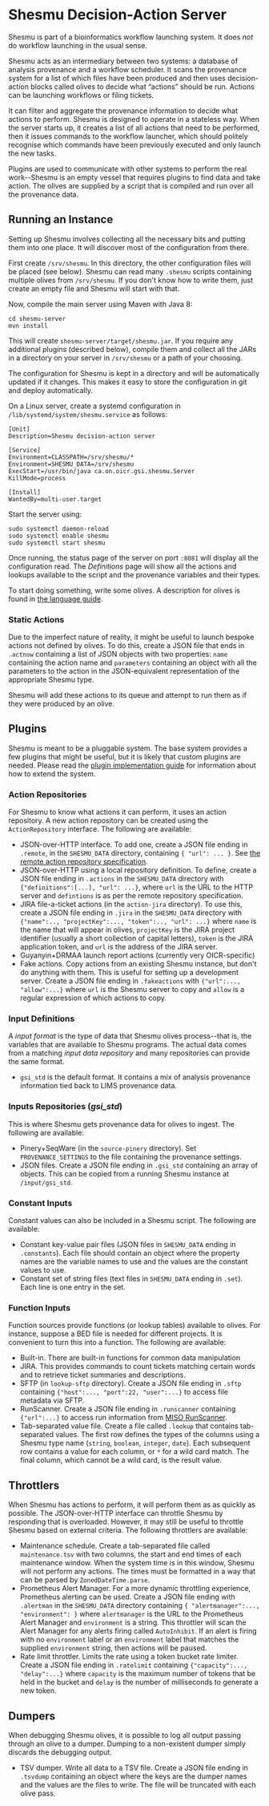 # Shesmu Decision-Action Server
Shesmu is part of a bioinformatics workflow launching system. It does _not_ do
workflow launching in the usual sense.

Shesmu acts as an intermediary between two systems: a database of analysis
provenance and a workflow scheduler. It scans the provenance system for a list
of which files have been produced and then uses decision-action blocks called
olives to decide what “actions” should be run. Actions can be launching
workflows or  filing tickets.

It can filter and aggregate the provenance information to decide what actions
to perform. Shesmu is designed to operate in a stateless way. When the server
starts up, it creates a list of all actions that need to be performed, then it
issues commands to the workflow launcher, which should politely recognise which
commands have been previously executed and only launch the new tasks.

Plugins are used to communicate with other systems to perform the real
work--Shesmu is an empty vessel that requires plugins to find data and take
action. The olives are supplied by a script that is compiled and run over all
the provenance data.

## Running an Instance

Setting up Shesmu involves collecting all the necessary bits and putting them
into one place. It will discover most of the configuration from there.

First create `/srv/shesmu`. In this directory, the other configuration files will
be placed (see below). Shesmu can read many `.shesmu` scripts containing
multiple olives from `/srv/shesmu`. If you don't know how to write them, just
create an empty file and Shesmu will start with that.

Now, compile the main server using Maven with Java 8:

    cd shesmu-server
    mvn install

This will create `shesmu-server/target/shesmu.jar`. If you require any
additional plugins (described below), compile them and collect all the JARs in
a directory on your server in `/srv/shesmu` or a path of your choosing.

The configuration for Shesmu is kept in a directory and will be automatically
updated if it changes. This makes it easy to store the configuration in git and
deploy automatically.

On a Linux server, create a systemd configuration in `/lib/systemd/system/shesmu.service` as follows:

    [Unit]
    Description=Shesmu decision-action server

    [Service]
    Environment=CLASSPATH=/srv/shesmu/*
    Environment=SHESMU_DATA=/srv/shesmu
    ExecStart=/usr/bin/java ca.on.oicr.gsi.shesmu.Server
    KillMode=process

    [Install]
    WantedBy=multi-user.target

Start the server using:

    sudo systemctl daemon-reload
    sudo systemctl enable shesmu
    sudo systemctl start shesmu

Once running, the status page of the server on port `:8081` will display all
the configuration read. The _Definitions_ page will show all the actions and
lookups available to the script and the provenance variables and their types.

To start doing something, write some olives. A description for olives is found
in [the language guide](language.md).

### Static Actions
Due to the imperfect nature of reality, it might be useful to launch bespoke
actions not defined by olives. To do this, create a JSON file that ends in
`.actnow` containing a list of JSON objects with two properties: `name`
containing the action name and `parameters` containing an object with all the
parameters to the action in the JSON-equivalent representation of the
appropriate Shesmu type.

Shesmu will add these actions to its queue and attempt to run them as if they
were produced by an olive.

## Plugins
Shesmu is meant to be a pluggable system. The base system provides a few
plugins that might be useful, but it is likely that custom plugins are needed.
Please read the [plugin implementation guide](implementation.md) for
information about how to extend the system.

### Action Repositories
For Shesmu to know what actions it can perform, it uses an action repository. A
new action repository can be created using the `ActionRepository` interface.
The following are available:

- JSON-over-HTTP interface. To add one, create a JSON file ending in `.remote`,
  in the `SHESMU_DATA` directory, containing `{ "url": ... }`. See
  [the remote action repository specification](api.md).
- JSON-over-HTTP using a local repository definition. To define, create a JSON
  file ending in `.actions` in the `SHESMU_DATA` directory with
  `{"definitions":[...], "url": ...}`, where `url` is the URL to the HTTP
  server and `defintions` is as per the remote repository specification.
- JIRA file-a-ticket actions (in the `action-jira` directory). To use this,
  create a JSON file ending in `.jira` in the `SHESMU_DATA` directory with
  `{"name":.., "projectKey":..., "token":.., "url": ...}` where `name` is the
  name that will appear in olives, `projectKey` is the JIRA project identifier
  (usually a short collection of capital letters), `token` is the JIRA
  application token, and `url` is the address of the JIRA server.
- Guyanyin+DRMAA launch report actions (currently very OICR-specific)
- Fake actions. Copy actions from an existing Shesmu instance, but don't do
  anything with them. This is useful for setting up a development server.
  Create a JSON file ending in `.fakeactions` with
  `{"url":..., "allow":...}` where `url` is the Shesmu server to copy and
  `allow` is a regular expression of which actions to copy.

### Input Definitions
A _input format_ is the type of data that Shesmu olives process--that is, the
variables that are available to Shesmu programs. The actual data comes from a
matching _input data repository_ and many repositories can provide the same format.

- `gsi_std` is the default format. It contains a mix of analysis provenance
  information tied back to LIMS provenance data.

### Inputs Repositories (_gsi_std_)
This is where Shesmu gets provenance data for olives to ingest. The following
are available:

- Pinery+SeqWare (in the `source-pinery` directory). Set `PROVENANCE_SETTINGS`
  to the file containing the provenance settings.
- JSON files. Create a JSON file ending in `.gsi_std` containing an array of
  objects. This can be copied from a running Shesmu instance at `/input/gsi_std`.

### Constant Inputs
Constant values can also be included in a Shesmu script. The following are available:

 - Constant key-value pair files (JSON files in `SHESMU_DATA` ending in `.constants`). 
   Each file should contain an object where the property names are the variable 
   names to use and the values are the constant values to use.
 - Constant set of string files (text files in `SHESMU_DATA` ending in `.set`).
   Each line is one entry in the set.

### Function Inputs
Function sources provide functions (or lookup tables) available to olives. For
instance, suppose a BED file is needed for different projects. It is convenient
to turn this into a function. The following are available:

- Built-in. There are built-in functions for common data manipulation
- JIRA. This provides commands to count tickets matching certain words and to
  retrieve ticket summaries and descriptions.
- SFTP (in `lookup-sftp` directory). Create a JSON file ending in `.sftp`
  containing `{"host":..., "port":22, "user":...}` to access file metadata via SFTP.
- RunScanner. Create a JSON file ending in `.runscanner` containing
  `{"url":...}` to access run information from [MISO RunScanner](http://github.com/TGAC/miso-lims).
- Tab-separated value file. Create a file called `.lookup` that contains
  tab-separated values. The first row defines the types of the columns using a
  Shesmu type name (`string`, `boolean`, `integer`, `date`). Each subsequent
  row contains a value for each column, or `*` for a wild card match. The final
  column, which cannot be a wild card, is the result value.

## Throttlers
When Shesmu has actions to perform, it will perform them as as quickly as
possible. The JSON-over-HTTP interface can throttle Shesmu by responding that
is overloaded. However, it may still be useful to throttle Shesmu based on
external criteria. The following throttlers are available:

- Maintenance schedule. Create a tab-separated file called `maintenance.tsv`
  with two columns, the start and end times of each maintenance window. When
  the system time is in this window, Shesmu will not perform any actions. The
  times must be formatted in a way that can be parsed by `ZonedDateTime.parse`.
- Prometheus Alert Manager. For a more dynamic throttling experience,
  Prometheus alerting can be used. Create a JSON file ending with `.alertman`
  in the `SHESMU_DATA` directory containing `{ "alertmanager":..., "environment": }`
  where `alertmanager` is the URL to the Prometheus Alert Manager and `environment`
  is a string. This throttler will scan the Alert Manager for any alerts firing
  called `AutoInhibit`. If an alert is firing with no `environment` label or an
  `environment` label that matches the supplied `environment` string, then
  actions will be paused.
- Rate limit throttler. Limits the rate using a token bucket rate limiter.
  Create a JSON file ending in `.ratelimit` containing `{"capacity":..., "delay":...}`
  where `capacity` is the maximum number of tokens that be held in the bucket
  and `delay` is the number of milliseconds to generate a new token.

## Dumpers
When debugging Shesmu olives, it is possible to log all output passing through
an olive to a dumper. Dumping to a non-existent dumper simply discards the
debugging output.

- TSV dumper. Write all data to a TSV file. Create a JSON file ending in
  `.tsvdump` containing an object where the keys are the dumper names and the
  values are the files to write. The file will be truncated with each olive pass.
